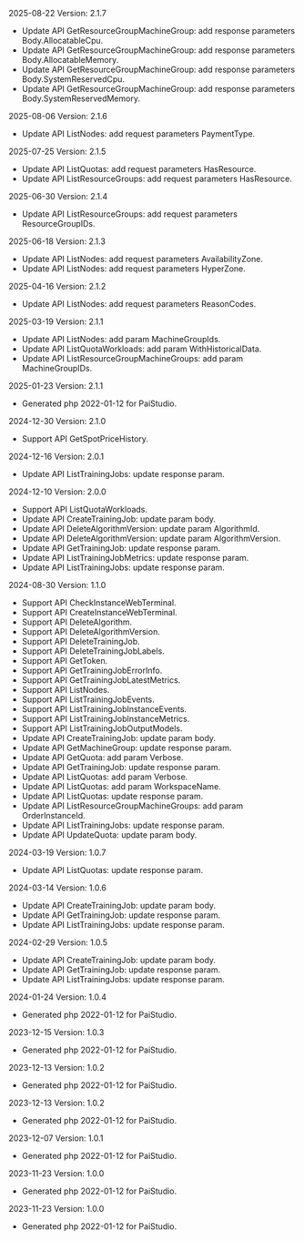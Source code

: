 2025-08-22 Version: 2.1.7
- Update API GetResourceGroupMachineGroup: add response parameters Body.AllocatableCpu.
- Update API GetResourceGroupMachineGroup: add response parameters Body.AllocatableMemory.
- Update API GetResourceGroupMachineGroup: add response parameters Body.SystemReservedCpu.
- Update API GetResourceGroupMachineGroup: add response parameters Body.SystemReservedMemory.


2025-08-06 Version: 2.1.6
- Update API ListNodes: add request parameters PaymentType.


2025-07-25 Version: 2.1.5
- Update API ListQuotas: add request parameters HasResource.
- Update API ListResourceGroups: add request parameters HasResource.


2025-06-30 Version: 2.1.4
- Update API ListResourceGroups: add request parameters ResourceGroupIDs.


2025-06-18 Version: 2.1.3
- Update API ListNodes: add request parameters AvailabilityZone.
- Update API ListNodes: add request parameters HyperZone.


2025-04-16 Version: 2.1.2
- Update API ListNodes: add request parameters ReasonCodes.


2025-03-19 Version: 2.1.1
- Update API ListNodes: add param MachineGroupIds.
- Update API ListQuotaWorkloads: add param WithHistoricalData.
- Update API ListResourceGroupMachineGroups: add param MachineGroupIDs.


2025-01-23 Version: 2.1.1
- Generated php 2022-01-12 for PaiStudio.

2024-12-30 Version: 2.1.0
- Support API GetSpotPriceHistory.


2024-12-16 Version: 2.0.1
- Update API ListTrainingJobs: update response param.


2024-12-10 Version: 2.0.0
- Support API ListQuotaWorkloads.
- Update API CreateTrainingJob: update param body.
- Update API DeleteAlgorithmVersion: update param AlgorithmId.
- Update API DeleteAlgorithmVersion: update param AlgorithmVersion.
- Update API GetTrainingJob: update response param.
- Update API ListTrainingJobMetrics: update response param.
- Update API ListTrainingJobs: update response param.


2024-08-30 Version: 1.1.0
- Support API CheckInstanceWebTerminal.
- Support API CreateInstanceWebTerminal.
- Support API DeleteAlgorithm.
- Support API DeleteAlgorithmVersion.
- Support API DeleteTrainingJob.
- Support API DeleteTrainingJobLabels.
- Support API GetToken.
- Support API GetTrainingJobErrorInfo.
- Support API GetTrainingJobLatestMetrics.
- Support API ListNodes.
- Support API ListTrainingJobEvents.
- Support API ListTrainingJobInstanceEvents.
- Support API ListTrainingJobInstanceMetrics.
- Support API ListTrainingJobOutputModels.
- Update API CreateTrainingJob: update param body.
- Update API GetMachineGroup: update response param.
- Update API GetQuota: add param Verbose.
- Update API GetTrainingJob: update response param.
- Update API ListQuotas: add param Verbose.
- Update API ListQuotas: add param WorkspaceName.
- Update API ListQuotas: update response param.
- Update API ListResourceGroupMachineGroups: add param OrderInstanceId.
- Update API ListTrainingJobs: update response param.
- Update API UpdateQuota: update param body.


2024-03-19 Version: 1.0.7
- Update API ListQuotas: update response param.


2024-03-14 Version: 1.0.6
- Update API CreateTrainingJob: update param body.
- Update API GetTrainingJob: update response param.
- Update API ListTrainingJobs: update response param.


2024-02-29 Version: 1.0.5
- Update API CreateTrainingJob: update param body.
- Update API GetTrainingJob: update response param.
- Update API ListTrainingJobs: update response param.


2024-01-24 Version: 1.0.4
- Generated php 2022-01-12 for PaiStudio.

2023-12-15 Version: 1.0.3
- Generated php 2022-01-12 for PaiStudio.

2023-12-13 Version: 1.0.2
- Generated php 2022-01-12 for PaiStudio.

2023-12-13 Version: 1.0.2
- Generated php 2022-01-12 for PaiStudio.

2023-12-07 Version: 1.0.1
- Generated php 2022-01-12 for PaiStudio.

2023-11-23 Version: 1.0.0
- Generated php 2022-01-12 for PaiStudio.

2023-11-23 Version: 1.0.0
- Generated php 2022-01-12 for PaiStudio.

